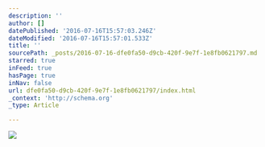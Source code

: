 ```yaml
---
description: ''
author: []
datePublished: '2016-07-16T15:57:03.246Z'
dateModified: '2016-07-16T15:57:01.533Z'
title: ''
sourcePath: _posts/2016-07-16-dfe0fa50-d9cb-420f-9e7f-1e8fb0621797.md
starred: true
inFeed: true
hasPage: true
inNav: false
url: dfe0fa50-d9cb-420f-9e7f-1e8fb0621797/index.html
_context: 'http://schema.org'
_type: Article

---
```

![](https://the-grid-user-content.s3-us-west-2.amazonaws.com/66114996-4311-4ddb-8048-4022913dcb8e.jpg)